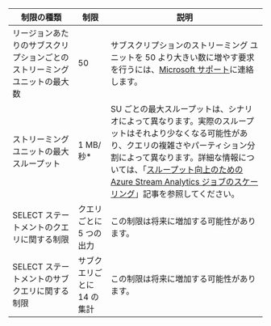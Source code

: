 
| 制限の種類 | 制限 | 説明 |
|----------------- | ------------|--------- |
| リージョンあたりのサブスクリプションごとのストリーミング ユニットの最大数 | 50 | サブスクリプションのストリーミング ユニットを 50 より大きい数に増やす要求を行うには、[Microsoft サポート](https://support.microsoft.com/ja-jp)に連絡します。 |
| ストリーミング ユニットの最大スループット | 1 MB/秒\* | SU ごとの最大スループットは、シナリオによって異なります。実際のスループットはそれより少なくなる可能性があり、クエリの複雑さやパーティション分割によって異なります。詳細な情報については、「[スループット向上のための Azure Stream Analytics ジョブのスケーリング](../articles/stream-analytics/stream-analytics-scale-jobs.md)」記事を参照してください。 |
| SELECT ステートメントのクエリに関する制限 | クエリごとに 5 つの出力 | この制限は将来に増加する可能性があります。 |
| SELECT ステートメントのサブクエリに関する制限 | サブクエリごとに 14 の集計 | この制限は将来に増加する可能性があります。 |

<!---HONumber=July15_HO5-->